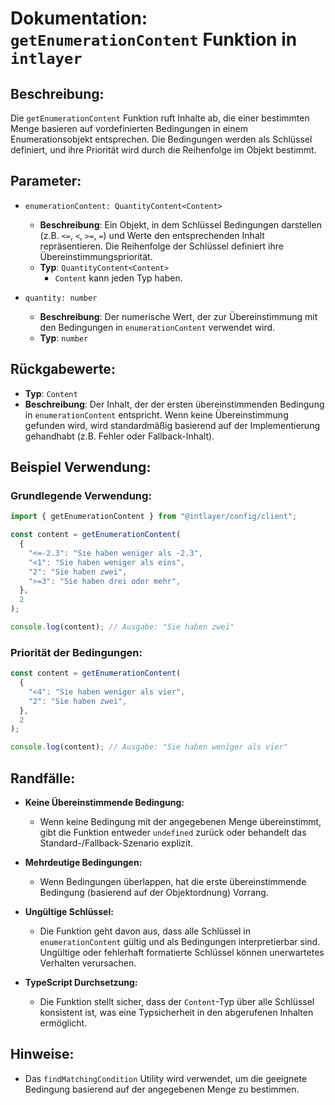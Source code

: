 # Dokumentation: `getEnumerationContent` Funktion in `intlayer`

## Beschreibung:

Die `getEnumerationContent` Funktion ruft Inhalte ab, die einer bestimmten Menge basieren auf vordefinierten Bedingungen in einem Enumerationsobjekt entsprechen. Die Bedingungen werden als Schlüssel definiert, und ihre Priorität wird durch die Reihenfolge im Objekt bestimmt.

## Parameter:

- `enumerationContent: QuantityContent<Content>`

  - **Beschreibung**: Ein Objekt, in dem Schlüssel Bedingungen darstellen (z.B. `<=`, `<`, `>=`, `=`) und Werte den entsprechenden Inhalt repräsentieren. Die Reihenfolge der Schlüssel definiert ihre Übereinstimmungspriorität.
  - **Typ**: `QuantityContent<Content>`
    - `Content` kann jeden Typ haben.

- `quantity: number`

  - **Beschreibung**: Der numerische Wert, der zur Übereinstimmung mit den Bedingungen in `enumerationContent` verwendet wird.
  - **Typ**: `number`

## Rückgabewerte:

- **Typ**: `Content`
- **Beschreibung**: Der Inhalt, der der ersten übereinstimmenden Bedingung in `enumerationContent` entspricht. Wenn keine Übereinstimmung gefunden wird, wird standardmäßig basierend auf der Implementierung gehandhabt (z.B. Fehler oder Fallback-Inhalt).

## Beispiel Verwendung:

### Grundlegende Verwendung:

```typescript
import { getEnumerationContent } from "@intlayer/config/client";

const content = getEnumerationContent(
  {
    "<=-2.3": "Sie haben weniger als -2.3",
    "<1": "Sie haben weniger als eins",
    "2": "Sie haben zwei",
    ">=3": "Sie haben drei oder mehr",
  },
  2
);

console.log(content); // Ausgabe: "Sie haben zwei"
```

### Priorität der Bedingungen:

```typescript
const content = getEnumerationContent(
  {
    "<4": "Sie haben weniger als vier",
    "2": "Sie haben zwei",
  },
  2
);

console.log(content); // Ausgabe: "Sie haben weniger als vier"
```

## Randfälle:

- **Keine Übereinstimmende Bedingung:**

  - Wenn keine Bedingung mit der angegebenen Menge übereinstimmt, gibt die Funktion entweder `undefined` zurück oder behandelt das Standard-/Fallback-Szenario explizit.

- **Mehrdeutige Bedingungen:**

  - Wenn Bedingungen überlappen, hat die erste übereinstimmende Bedingung (basierend auf der Objektordnung) Vorrang.

- **Ungültige Schlüssel:**

  - Die Funktion geht davon aus, dass alle Schlüssel in `enumerationContent` gültig und als Bedingungen interpretierbar sind. Ungültige oder fehlerhaft formatierte Schlüssel können unerwartetes Verhalten verursachen.

- **TypeScript Durchsetzung:**
  - Die Funktion stellt sicher, dass der `Content`-Typ über alle Schlüssel konsistent ist, was eine Typsicherheit in den abgerufenen Inhalten ermöglicht.

## Hinweise:

- Das `findMatchingCondition` Utility wird verwendet, um die geeignete Bedingung basierend auf der angegebenen Menge zu bestimmen.

